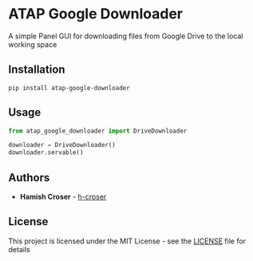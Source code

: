 # ATAP Google Downloader

A simple Panel GUI for downloading files from Google Drive to the local working space

## Installation

`pip install atap-google-downloader`

## Usage

```python
from atap_google_downloader import DriveDownloader

downloader = DriveDownloader()
downloader.servable()
```

## Authors

  - **Hamish Croser** - [h-croser](https://github.com/h-croser)

## License

This project is licensed under the MIT License - see the [LICENSE](LICENSE) file for details
